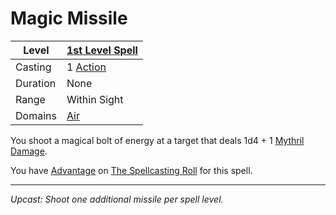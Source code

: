 # Magic Missile

| Level    | [1st Level Spell](1st%20Level%20Spells.md)                            |
| -------- | --------------------------------------------------------------------- |
| Casting  | 1 [Action](../../../../Game%20Procedures/Core%20Procedures/Action.md) |
| Duration | None                                                                  |
| Range    | Within Sight                                                          |
| Domains  | [Air](../../Spell%20Domains/Air.md)                                   |

You shoot a magical bolt of energy at a target that deals 1d4 + 1 [Mythril Damage](../../../../Game%20Procedures/Combat/Damage%20Types/Mythril%20Damage.md).

You have [Advantage](../../../../Game%20Procedures/Die%20Rolling%20Mechanics/Advantage.md) on [The Spellcasting Roll](../../../Spellcasting/Spellcasting.md#The%20Spellcasting%20Roll) for this spell.

---
*Upcast: Shoot one additional missile per spell level.*
